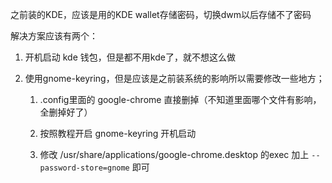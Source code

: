 之前装的KDE，应该是用的KDE wallet存储密码，切换dwm以后存储不了密码

解决方案应该有两个：

1. 开机启动 kde 钱包，但是都不用kde了，就不想这么做

2. 使用gnome-keyring，但是应该是之前装系统的影响所以需要修改一些地方；
   
   1. .config里面的 google-chrome 直接删掉（不知道里面哪个文件有影响，全删掉好了）
   
   2. 按照教程开启 gnome-keyring 开机启动
   
   3. 修改 /usr/share/applications/google-chrome.desktop 的exec 加上 `--password-store=gnome` 即可
